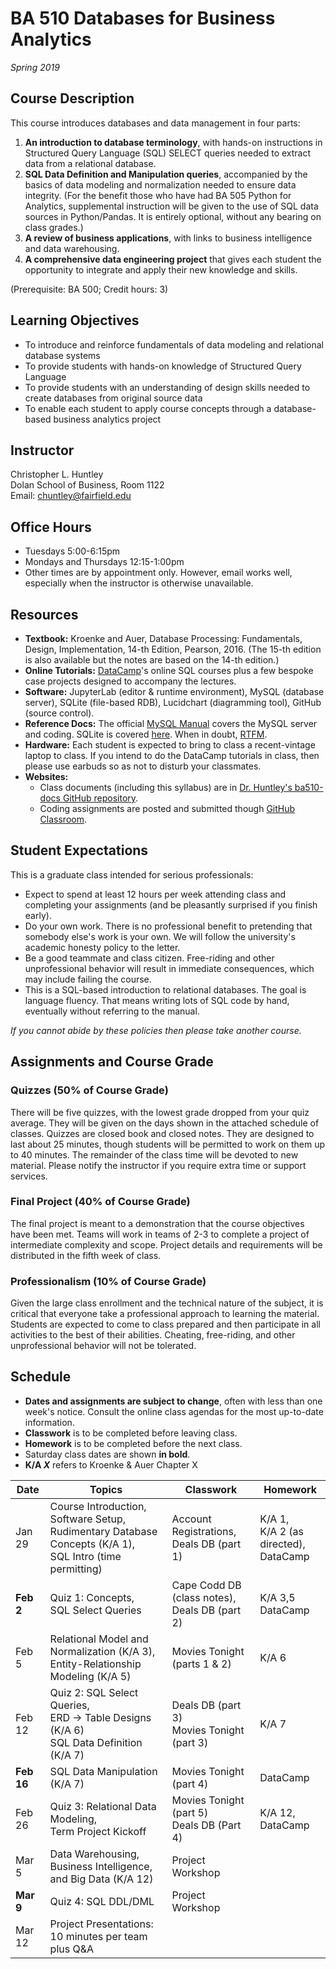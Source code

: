 # BA 510 Databases for Business Analytics
*Spring 2019*
## Course Description
This course introduces databases and data management in four parts:
1. __An introduction to database terminology__, with hands-on instructions in Structured Query Language (SQL) SELECT queries needed to extract data from a relational database.
2. __SQL Data Definition and Manipulation queries__, accompanied by the basics of data modeling and normalization needed to ensure data integrity. (For the benefit those who have had BA 505 Python for Analytics, supplemental instruction will be given to the use of SQL data sources in Python/Pandas. It is entirely optional, without any bearing on class grades.)
3. __A review of business applications__, with links to business intelligence and data warehousing.  
4. __A comprehensive data engineering project__ that gives each student the opportunity to integrate and apply their new knowledge and skills.  

(Prerequisite: BA 500; Credit hours: 3)

## Learning Objectives

* To introduce and reinforce fundamentals of data modeling and relational database systems
* To provide students with hands-on knowledge of Structured Query Language
* To provide students with an understanding of design skills needed to create databases from original source data
* To enable each student to apply course concepts through a database-based business analytics project


## Instructor
Christopher L. Huntley  
Dolan School of Business, Room 1122  
Email: chuntley@fairfield.edu  

## Office Hours
  * Tuesdays 5:00-6:15pm
  * Mondays and Thursdays 12:15-1:00pm  
  * Other times are by appointment only. However, email works well, especially when the instructor is otherwise unavailable.

## Resources
* **Textbook:** Kroenke and Auer, Database Processing: Fundamentals, Design, Implementation, 14-th Edition, Pearson, 2016. (The 15-th edition is also available but the notes are based on the 14-th edition.)
* **Online Tutorials:** [DataCamp](https://www.datacamp.com)'s online SQL courses plus a few bespoke case projects designed to accompany the lectures.
* **Software:** JupyterLab (editor & runtime environment), MySQL (database server), SQLite (file-based RDB), Lucidchart (diagramming tool), GitHub (source control).
* **Reference Docs:** The official [MySQL Manual](https://dev.mysql.com/doc/refman/5.7/en) covers the MySQL server and coding. SQLite is covered [here](https://www.sqlite.org/docs.html). When in doubt, [RTFM](https://en.wikipedia.org/wiki/RTFM).
* **Hardware:** Each student is expected to bring to class a recent-vintage laptop to class. If you intend to do the DataCamp tutorials in class, then please use earbuds so as not to disturb your classmates.
* **Websites:**  
    * Class documents (including this syllabus) are in [Dr. Huntley's ba510-docs GitHub repository](https://github.com/christopherhuntley/ba510-docs).
    * Coding assignments are posted and submitted though [GitHub Classroom](https://classroom.github.com).

## Student Expectations
This is a graduate class intended for serious professionals:
* Expect to spend at least 12 hours per week attending class and completing your assignments (and be pleasantly surprised if you finish early).
* Do your own work. There is no professional benefit to pretending that somebody else's work is your own. We will follow the university's academic honesty policy to the letter.
* Be a good teammate and class citizen. Free-riding and other unprofessional behavior will result in immediate consequences, which may include failing the course.
* This is a SQL-based introduction to relational databases. The goal is language fluency. That means writing lots of SQL code by hand, eventually without referring to the manual.  

*If you cannot abide by these policies then please take another course.*

## Assignments and Course Grade
### Quizzes (50% of Course Grade)
There will be five quizzes, with the lowest grade dropped from your quiz average. They will be given on the days shown in the attached schedule of classes. Quizzes are closed book and closed notes. They are designed to last about 25 minutes, though students will be permitted to work on them up to 40 minutes. The remainder of the class time will be devoted to new material. Please notify the instructor if you require extra time or support services.  
### Final Project (40% of Course Grade)
The final project is meant to a demonstration that the course objectives have been met. Teams will work in teams of 2-3 to complete a project of intermediate complexity and scope. Project details and requirements will be distributed in the fifth week of class.
### Professionalism (10% of Course Grade)
Given the large class enrollment and the technical nature of the subject, it is critical that everyone take a professional approach to learning the material. Students are expected to come to class prepared and then participate in all activities to the best of their abilities. Cheating, free-riding, and other unprofessional behavior will not be tolerated.   

## Schedule
* **Dates and assignments are subject to change**, often with less than one week's notice. Consult the online class agendas for the most up-to-date information.
* **Classwork** is to be completed before leaving class.
* **Homework** is to be completed before the next class.
* Saturday class dates are shown **in bold**.
* **K/A *X*** refers to Kroenke & Auer Chapter X

| Date | Topics          | Classwork | Homework |
|------|-----------------|-----------|----------|
|Jan 29| Course Introduction,<br>Software Setup,<br>Rudimentary Database Concepts (K/A 1),<br>SQL Intro (time permitting)|Account Registrations,<br>Deals DB (part 1)|K/A 1,<br>K/A 2 (as directed),<br>DataCamp|
|**Feb 2**| Quiz 1: Concepts,<br>SQL Select Queries<br>|Cape Codd DB (class notes),<br>Deals DB (part 2)|K/A 3,5<br> DataCamp|
|Feb 5|Relational Model and Normalization (K/A 3),<br>Entity-Relationship Modeling (K/A 5)|Movies Tonight (parts 1 & 2)|K/A 6|
|Feb 12|Quiz 2: SQL Select Queries,<br>ERD → Table Designs (K/A 6)<br>SQL Data Definition (K/A 7)|Deals DB (part 3)<br>Movies Tonight (part 3)|K/A 7|
|**Feb 16**|SQL Data Manipulation (K/A 7)|Movies Tonight (part 4)|DataCamp|
|Feb 26|Quiz 3: Relational Data Modeling,<br>Term Project Kickoff|Movies Tonight (part 5)<br>Deals DB (Part 4)|K/A 12,<br>DataCamp|
|Mar 5|Data Warehousing, Business Intelligence, and Big Data (K/A 12)|Project Workshop| &nbsp; |
|**Mar 9**|Quiz 4: SQL DDL/DML|Project Workshop| |
|Mar 12|Project Presentations: 10 minutes per team plus Q&A| &nbsp; |  &nbsp; |
